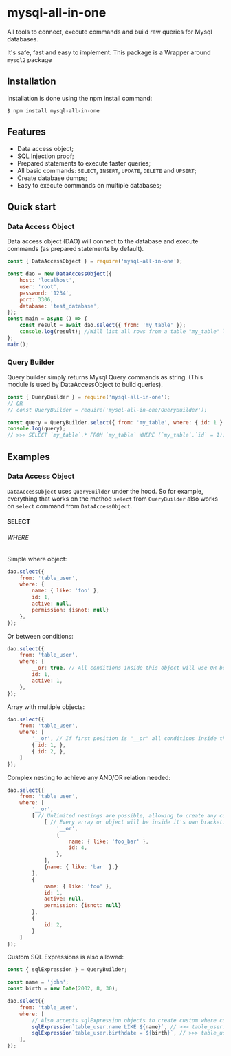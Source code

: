 
# mysql-all-in-one

All tools to connect, execute commands and build raw queries for Mysql databases.

It's safe, fast and easy to implement. This package is a Wrapper around `mysql2` package



## Installation

Installation is done using the npm install command:

```
$ npm install mysql-all-in-one
```
## Features

* Data access object;
* SQL Injection proof;
* Prepared statements to execute faster queries;
* All basic commands: `SELECT`, `INSERT`, `UPDATE`, `DELETE` and `UPSERT`;
* Create database dumps;
* Easy to execute commands on multiple databases;
## Quick start

### Data Access Object

Data access object (DAO) will connect to the database and execute commands (as prepared statements by default).

```js
const { DataAccessObject } = require('mysql-all-in-one');

const dao = new DataAccessObject({
	host: 'localhost',
	user: 'root',
	password: '1234',
	port: 3306,
	database: 'test_database',
});
const main = async () => {
	const result = await dao.select({ from: 'my_table' });
	console.log(result); //Will list all rows from a table "my_table" located at a database "test_database"
};
main();

```

### Query Builder

Query builder simply returns Mysql Query commands as string. (This module is used by DataAccessObject to build queries).

```js
const { QueryBuilder } = require('mysql-all-in-one');
// OR
// const QueryBuilder = require('mysql-all-in-one/QueryBuilder');

const query = QueryBuilder.select({ from: 'my_table', where: { id: 1 } });
console.log(query);
// >>> SELECT `my_table`.* FROM `my_table` WHERE (`my_table`.`id` = 1);

```
## Examples

### Data Access Object

`DataAccessObject` uses `QueryBuilder` under the hood. So for example, everything that works on the method `select` from `QueryBuilder` also works on `select` command from `DataAccessObject`.

#### SELECT

###### WHERE

Simple where object:

```js
dao.select({
	from: 'table_user',
	where: {
		name: { like: 'foo' },
		id: 1,
		active: null,
		permission: {isnot: null}
	},
});
```

Or between conditions:

```js
dao.select({
	from: 'table_user',
	where: {
		__or: true, // All conditions inside this object will use OR between them.
		id: 1,
		active: 1,
	},
});
```

Array with multiple objects:

```js
dao.select({
	from: 'table_user',
	where: [
		'__or', // If first position is "__or" all conditions inside this array will use OR between them.
		{ id: 1, },
		{ id: 2, },
	]
});
```

Complex nesting to achieve any AND/OR relation needed:

```js
dao.select({
	from: 'table_user',
	where: [
		'__or',
		[ // Unlimited nestings are possible, allowing to create any condition combination
			[ // Every array or object will be inside it's own bracket.
				'__or',
				{
					name: { like: 'foo_bar' },
					id: 4,
				},
			],
			{name: { like: 'bar' },}
		],
		{
			name: { like: 'foo' },
			id: 1,
			active: null,
			permission: {isnot: null}
		},
		{
			id: 2,
		}
	]
});
```

Custom SQL Expressions is also allowed:

```js
const { sqlExpression } = QueryBuilder;

const name = 'john';
const birth = new Date(2002, 8, 30);

dao.select({
	from: 'table_user',
	where: [
		// Also accepts sqlExpression objects to create custom where commands (automatically escape variables).
		sqlExpression`table_user.name LIKE ${name}`, // >>> table_user.name LIKE "john"
		sqlExpression`table_user.birthdate = ${birth}`, // >>> table_user.birthdate = '2002-09-30 00:00:00.000'
	],
});
```